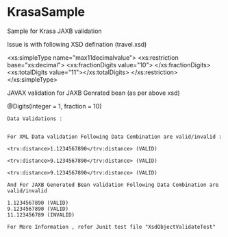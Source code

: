 # KrasaSample
Sample for Krasa JAXB validation

Issue is with following XSD defination (travel.xsd)

<xs:simpleType name="max11decimalvalue">
		<xs:restriction base="xs:decimal">
			<xs:fractionDigits value="10">
			</xs:fractionDigits>
			<xs:totalDigits value="11"></xs:totalDigits>
		</xs:restriction>
	</xs:simpleType>
	
JAVAX validation for JAXB Genrated bean (as per above xsd)

 @Digits(integer = 1, fraction = 10)
	
	
	Data Validations :
	
	
	For XML Data validation Following Data Combination are valid/invalid :
	
	<trv:distance>1.1234567890</trv:distance> (VALID)
	
	<trv:distance>9.1234567890</trv:distance> (VALID)
	
	<trv:distance>9.1234567890</trv:distance> (VALID)
	
	And For JAXB Generated Bean validation Following Data Combination are valid/invalid
	
	1.1234567890 (VALID)
	9.1234567890 (VALID)
	11.123456789 (INVALID)
	
	For More Information , refer Junit test file "XsdObjectValidateTest"

	
